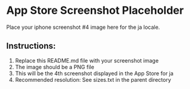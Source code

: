 # App Store Screenshot Placeholder

Place your iphone screenshot #4 image here for the ja locale.

## Instructions:
1. Replace this README.md file with your screenshot image
2. The image should be a PNG file
3. This will be the 4th screenshot displayed in the App Store for ja
4. Recommended resolution: See sizes.txt in the parent directory
